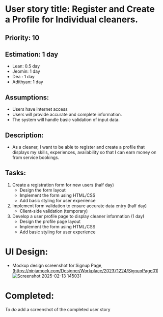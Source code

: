 # User story title: Register and Create a Profile for Individual cleaners.

## Priority: 10 

## Estimation: 1 day
- Lean: 0.5 day
- Jeomin: 1 day
- Dea : 1 day
- Adithyan: 1 day

## Assumptions:
- Users have internet access
- Users will provide accurate and complete information.
- The system will handle basic validation of input data.

## Description: 
- As a cleaner, I want to be able to register and create a profile that displays my skills, experiences, availability so that I can earn money on from service bookings.

## Tasks:
1. Create a registration form for new users (half day)
    - Design the form layout
    - Implement the form using HTML/CSS
    - Add basic styling for user experience
2. Implement form validation to ensure accurate data entry (half day)
    - Client-side validation (temporary)
3. Develop a user profile page to display cleaner information (1 day)
    - Design the profile page layout
    - Implement the form using HTML/CSS
    - Add basic styling for user experience

# UI Design:
* Mockup design screenshot for Signup Page,(https://ninjamock.com/Designer/Workplace/202371224/SignupPage01)
![Screenshot 2025-02-13 145031](https://github.com/user-attachments/assets/48aaa55b-70eb-4bf8-a81f-10c048a85354)

# Completed:
*To do* add a screenshot of the completed user story
